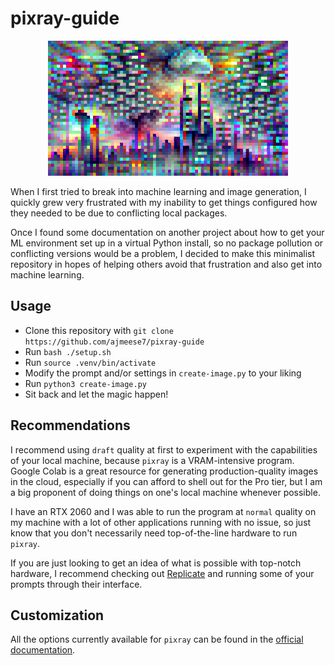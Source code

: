 # pixray-guide

<p align="center">
    <img src="./example-result.png" alt="Example result of following this guide" />
</p>

When I first tried to break into machine learning and image generation, I quickly grew very frustrated with my inability to get things configured how they needed to be due to conflicting local packages.

Once I found some documentation on another project about how to get your ML environment set up in a virtual Python install, so no package pollution or conflicting versions would be a problem, I decided to make this minimalist repository in hopes of helping others avoid that frustration and also get into machine learning.

## Usage

- Clone this repository with `git clone https://github.com/ajmeese7/pixray-guide`
- Run `bash ./setup.sh`
- Run `source .venv/bin/activate`
- Modify the prompt and/or settings in `create-image.py` to your liking
- Run `python3 create-image.py`
- Sit back and let the magic happen!

## Recommendations

I recommend using `draft` quality at first to experiment with the capabilities of your local machine, because `pixray` is a VRAM-intensive program. Google Colab is a great resource for generating production-quality images in the cloud, especially if you can afford to shell out for the Pro tier, but I am a big proponent of doing things on one's local machine whenever possible.

I have an RTX 2060 and I was able to run the program at `normal` quality on my machine with a lot of other applications running with no issue, so just know that you don't necessarily need top-of-the-line hardware to run `pixray`.

If you are just looking to get an idea of what is possible with top-notch hardware, I recommend checking out [Replicate](https://replicate.com/pixray/text2image) and running some of your prompts through their interface.

## Customization

All the options currently available for `pixray` can be found in the [official documentation](https://dazhizhong.gitbook.io/pixray-docs/docs/primary-settings).

